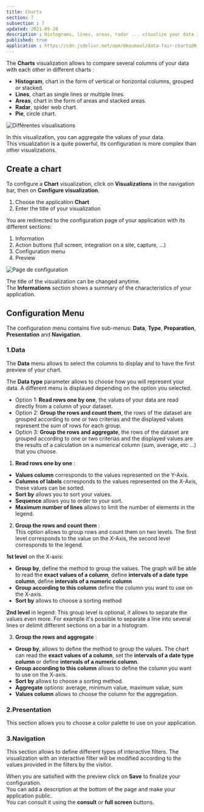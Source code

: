 ```yaml
---
title: Charts
section: 7
subsection : 7
updated: 2021-09-20
description : Histograms, lines, areas, radar ... visualize your data in interactive charts!
published: true
application : https://cdn.jsdelivr.net/npm/@koumoul/data-fair-charts@0.9/dist/
---
```



The **Charts** visualization allows to compare several columns of your data with each other in different charts :

* **Histogram**, chart in the form of vertical or horizontal columns, grouped or stacked.
* **Lines**, chart as single lines or multiple lines.
* **Areas**, chart in the form of areas and stacked areas.
* **Radar**, spider web chart.
* **Pie**, circle chart.

![Différentes visualisations](./images/user-guide-backoffice/Charts-Visu.jpg)

In this visualization, you can aggregate the values of your data.  
This visualization is a quite powerful, its configuration is more complex than other visualizations.

## Create a chart

To configure a **Chart** visualization, click on **Visualizations** in the navigation bar, then on **Configure visualization**.  

1. Choose the application **Chart**
2. Enter the title of your visualization

<p>
</p>

You are redirected to the configuration page of your application with its different sections:  

1. Information
2. Action buttons (full screen, integration on a site, capture, ...)
3. Configuration menu
4. Preview

![Page de configuration](./images/user-guide-backoffice/charts-config.jpg)

The title of the visualization can be changed anytime.  
The **Informations** section shows a summary of the characteristics of your application.

## Configuration Menu

The configuration menu contains five sub-menus: **Data**, **Type**, **Preparation**, **Presentation** and **Navigation**.

### 1.Data


The **Data** menu allows to select the columns to display and to have the first preview of your chart.  

The **Data type** parameter allows to choose how you will represent your data. A different menu is displaued depending on the option you selected.  

- Option 1: **Read rows one by one**, the values ​​of your data are read directly from a column of your dataset.
- Option 2: **Group the rows and count them**, the rows of the dataset are grouped according to one or two criterias and the displayed values ​​represent the sum of rows for each group.
- Option 3: **Group the rows and aggregate**, the rows of the dataset are grouped according to one or two criterias and the displayed values ​​are the results of a calculation on a numerical column (sum, average, etc ...) that you choose.


<p>
</p>

1. **Read rows one by one** :
- **Values ​column** corresponds to the values re​​presented on the Y-Axis.
- **Columns of labels** corresponds to the values represented on the X-Axis, these values ​​can be sorted.
- **Sort by** allows you to sort your values.
- **Sequence** allows you to order to your sort.  
- **Maximum number of lines** allows to limit the number of elements in the legend.

<p>
</p>

2. **Group the rows and count them** :  
This option allows to group rows and count them on two levels. The first level corresponds to the value on the X-Axis, the second level corresponds to the legend.  

**1st level** on the X-axis:  
- **Group by**, define the method to group the values. The graph will be able to read the **exact values ​​of a column**, define **intervals of a date type column**, define **intervals of a numeric column**
- **Group according to this column** define the column you want to use on the X-axis.
- **Sort by** allows to choose a sorting method

**2nd level** in legend: This group level is optional, it allows to separate the values even more​. For example it's possible to separate a line into several lines or delimit different sections on a bar in a histogram.

<p>
</p>

3. **Group the rows and aggregate** :

- **Group by**, allows to define the method to group the values. The chart can read the **exact values ​​of a column**, set the **intervals of a date type column** or define **intervals of a numeric column**.  
- **Group according to this column** allows to define the column you want to use on the X-axis.
- **Sort by** allows to choose a sorting method.
- **Aggregate** options: average, minimum value, maximum value, sum
- **Values column** allows to choose the column for the aggregation.

### 2.Presentation

This section allows you to choose a color palette to use on your application.

### 3.Navigation

This section allows to define different types of interactive filters. The visualization with an interactive filter will be modified according to the values ​​provided in the filters by the visitor.

When you are satisfied with the preview click on **Save** to finalize your configuration.  
You can add a description at the bottom of the page and make your application public.  
You can consult it using the **consult** or **full screen** buttons.

